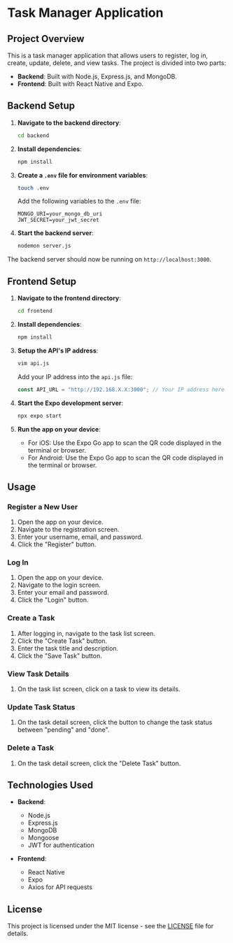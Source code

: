 # Task Manager Application

## Project Overview

This is a task manager application that allows users to register, log in, create, update, delete, and view tasks. The project is divided into two parts:

- **Backend**: Built with Node.js, Express.js, and MongoDB.
- **Frontend**: Built with React Native and Expo.

## Backend Setup

1. **Navigate to the backend directory**:

   ```sh
   cd backend
   ```

2. **Install dependencies**:

   ```sh
   npm install
   ```

3. **Create a `.env` file for environment variables**:

   ```sh
   touch .env
   ```

   Add the following variables to the `.env` file:

   ```
   MONGO_URI=your_mongo_db_uri
   JWT_SECRET=your_jwt_secret
   ```

4. **Start the backend server**:
   ```sh
   nodemon server.js
   ```

The backend server should now be running on `http://localhost:3000`.

## Frontend Setup

1. **Navigate to the frontend directory**:

   ```sh
   cd frontend
   ```

2. **Install dependencies**:

   ```sh
   npm install
   ```

3. **Setup the API's IP address**:

   ```sh
   vim api.js
   ```

   Add your IP address into the `api.js` file:

   ```js
   const API_URL = "http://192.168.X.X:3000"; // Your IP address here
   ```

4. **Start the Expo development server**:

   ```sh
   npx expo start
   ```

5. **Run the app on your device**:
   - For iOS: Use the Expo Go app to scan the QR code displayed in the terminal or browser.
   - For Android: Use the Expo Go app to scan the QR code displayed in the terminal or browser.

## Usage

### Register a New User

1. Open the app on your device.
2. Navigate to the registration screen.
3. Enter your username, email, and password.
4. Click the "Register" button.

### Log In

1. Open the app on your device.
2. Navigate to the login screen.
3. Enter your email and password.
4. Click the "Login" button.

### Create a Task

1. After logging in, navigate to the task list screen.
2. Click the "Create Task" button.
3. Enter the task title and description.
4. Click the "Save Task" button.

### View Task Details

1. On the task list screen, click on a task to view its details.

### Update Task Status

1. On the task detail screen, click the button to change the task status between "pending" and "done".

### Delete a Task

1. On the task detail screen, click the "Delete Task" button.

## Technologies Used

- **Backend**:

  - Node.js
  - Express.js
  - MongoDB
  - Mongoose
  - JWT for authentication

- **Frontend**:
  - React Native
  - Expo
  - Axios for API requests

## License

This project is licensed under the MIT license - see the [LICENSE](LICENSE) file for details.
